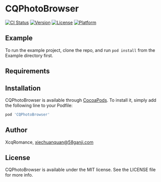 # CQPhotoBrowser

[![CI Status](https://img.shields.io/travis/XcqRomance/CQPhotoBrowser.svg?style=flat)](https://travis-ci.org/XcqRomance/CQPhotoBrowser)
[![Version](https://img.shields.io/cocoapods/v/CQPhotoBrowser.svg?style=flat)](https://cocoapods.org/pods/CQPhotoBrowser)
[![License](https://img.shields.io/cocoapods/l/CQPhotoBrowser.svg?style=flat)](https://cocoapods.org/pods/CQPhotoBrowser)
[![Platform](https://img.shields.io/cocoapods/p/CQPhotoBrowser.svg?style=flat)](https://cocoapods.org/pods/CQPhotoBrowser)

## Example

To run the example project, clone the repo, and run `pod install` from the Example directory first.

## Requirements

## Installation

CQPhotoBrowser is available through [CocoaPods](https://cocoapods.org). To install
it, simply add the following line to your Podfile:

```ruby
pod 'CQPhotoBrowser'
```

## Author

XcqRomance, xiechuanquan@58ganji.com

## License

CQPhotoBrowser is available under the MIT license. See the LICENSE file for more info.
